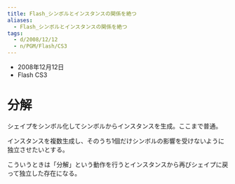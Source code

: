 ```yaml
---
title: Flash_シンボルとインスタンスの関係を絶つ
aliases:
  - Flash_シンボルとインスタンスの関係を絶つ
tags:
  - d/2008/12/12
  - n/PGM/Flash/CS3
---
```



- 2008年12月12日
- Flash CS3

分解
================================================================================
シェイプをシンボル化してシンボルからインスタンスを生成。ここまで普通。

インスタンスを複数生成し、そのうち1個だけシンボルの影響を受けないように独立させたいとする。

こういうときは「分解」という動作を行うとインスタンスから再びシェイプに戻って独立した存在になる。

